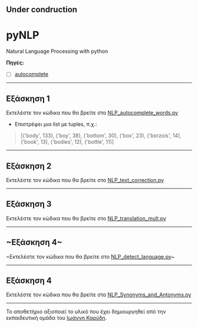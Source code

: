 ## Under condruction

# pyNLP
Natural Language Processing with python

**Πηγές:**
- [ ] [autocomplete](https://pypi.org/project/autocomplete/)
---

## Εξάσκηση 1
Εκτελέστε τον κώδικα που θα βρείτε στο [NLP_autocomplete_words.py](/source_code/NLP_autocomplete_words.py)

* Επιστρέφει μια list με tuples, π.χ.:
> [('body', 133), ('boy', 38), ('bottom', 30), ('box', 23), ('borzois', 14), ('book', 13), ('bodies', 12), ('bottle', 11)]


---

## Εξάσκηση 2
Εκτελέστε τον κώδικα που θα βρείτε στο [NLP_text_correction.py](/source_code/NLP_text_correction.py)


---

## Εξάσκηση 3
Εκτελέστε τον κώδικα που θα βρείτε στο [NLP_translation_mult.py](/source_code/NLP_translation_mult.py)


---


## ~Εξάσκηση 4~
~Εκτελέστε τον κώδικα που θα βρείτε στο [NLP_detect_language.py](/source_code/NLP_detect_language.py)~


---

## Εξάσκηση 4
Εκτελέστε τον κώδικα που θα βρείτε στο [NLP_Synonyms_and_Antonyms.py](/source_code/NLP_Synonyms_and_Antonyms.py)


---

Το αποθετήριο αξιοποιεί το υλικό που έχει δημιουργηθεί από την εκπαιδευτική ομάδα του [Ιωάννη Καρύδη](https://github.com/ioanniskarydis).
